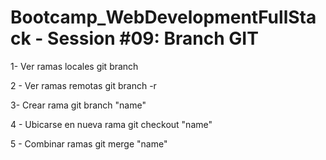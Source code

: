 # Bootcamp_WebDevelopmentFullStack - Session #09: Branch GIT


1- Ver ramas locales
git branch

2 - Ver ramas remotas
git branch -r

3- Crear rama 
git branch "name"

4 - Ubicarse en nueva rama
git checkout "name"

5 - Combinar ramas
git merge "name"
